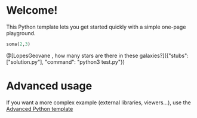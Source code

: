 # Welcome!

This Python template lets you get started quickly with a simple one-page playground.

```python runnable
soma(2,3)

```

@[LopesGeovane , how many stars are there in these galaxies?]({"stubs": ["solution.py"], "command": "python3 test.py"})

# Advanced usage

If you want a more complex example (external libraries, viewers...), use the [Advanced Python template](https://tech.io/select-repo/429)

